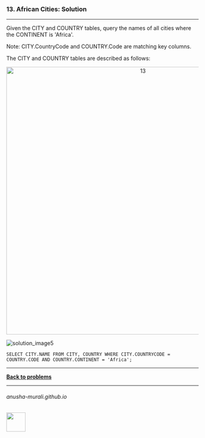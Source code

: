 ### 13. African Cities: Solution

---
Given the CITY and COUNTRY tables, query the names of all cities where the CONTINENT is 'Africa'.

Note: CITY.CountryCode and COUNTRY.Code are matching key columns.

The CITY and COUNTRY tables are described as follows:

<p align="center">
<img width="700" alt="13" src="https://github.com/user-attachments/assets/fbb4318d-1fd8-42a4-971e-04b716c7ff1d" />
</p>

![solution_image5](https://github.com/user-attachments/assets/82f796e0-28cb-4ef0-bcdc-1a701ce7db53)

`SELECT CITY.NAME FROM CITY, COUNTRY WHERE CITY.COUNTRYCODE = COUNTRY.CODE AND COUNTRY.CONTINENT = 'Africa';`

---

**[Back to problems](./problems.md)**

* * *
###### anusha-murali.github.io

<img src="https://github.com/anusha-murali/anusha-murali.github.io/assets/111596338/639243aa-2857-4595-a65a-7852762bb002" width="50" height="50"/>
